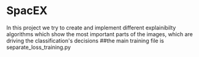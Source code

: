 # SpacEX
 In this project we try to create and implement different explainibilty algorithms which
 show the most important parts of the images, which are driving the classification's decisions 
 ##the main training file is separate_loss_training.py
